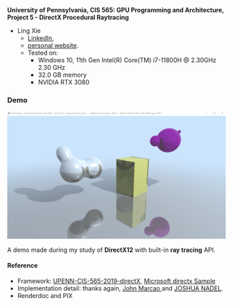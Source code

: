 **University of Pennsylvania, CIS 565: GPU Programming and Architecture,
Project 5 - DirectX Procedural Raytracing**

* Ling Xie
  * [LinkedIn](https://www.linkedin.com/in/ling-xie-94b939182/), 
  * [personal website](https://jack12xl.netlify.app).
  * Tested on: 
    * Windows 10, 11th Gen Intel(R) Core(TM) i7-11800H @ 2.30GHz   2.30 GHz
    * 32.0 GB memory
    * NVIDIA RTX 3080

### Demo

![](https://github.com/Jack12xl/public_file/raw/master/CIS565-GPU/directX-ray-tracing/dxr_demo.gif)

A demo made during my study of **DirectX12** with built-in **ray tracing** API. 

#### Reference

- Framework: [UPENN-CIS-565-2019-directX](https://github.com/CIS565-Fall-2019/Project5-DirectX-Procedural-Raytracing), [Microsoft directx Sample](https://github.com/microsoft/DirectX-Graphics-Samples)
- Implementation detail: thanks again, [John Marcao ](https://github.com/CIS565-Fall-2019/Project5-DirectX-Procedural-Raytracing/pull/49) and [JOSHUA NADEL](https://github.com/CIS565-Fall-2019/Project5-DirectX-Procedural-Raytracing/pull/49).
- Renderdoc and PIX
